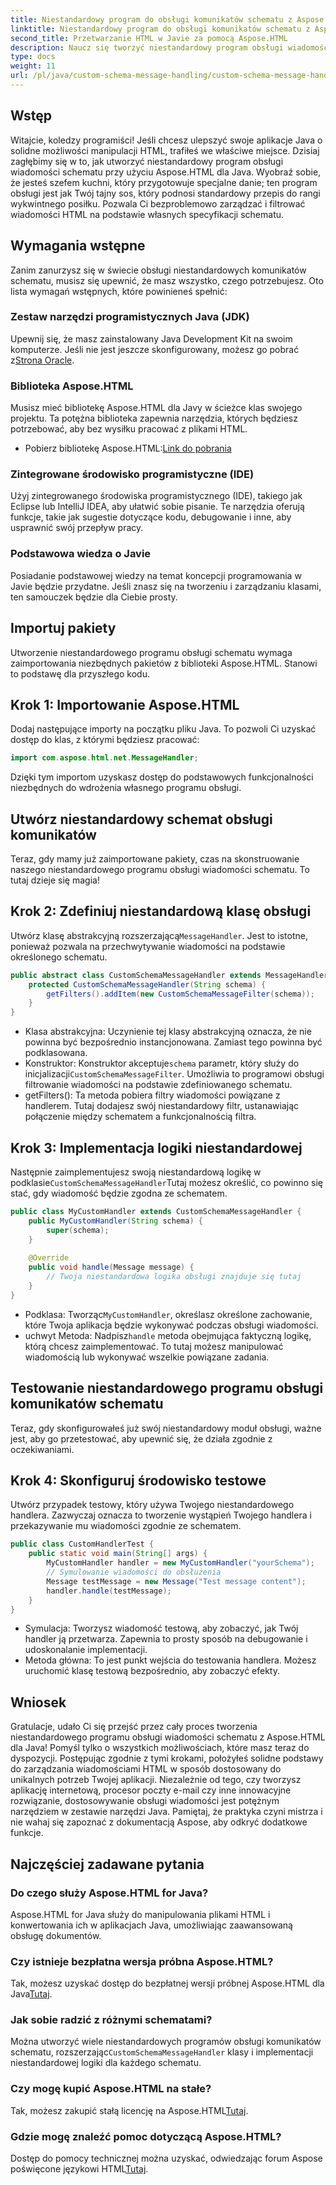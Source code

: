 ```yaml
---
title: Niestandardowy program do obsługi komunikatów schematu z Aspose.HTML dla języka Java
linktitle: Niestandardowy program do obsługi komunikatów schematu z Aspose.HTML dla języka Java
second_title: Przetwarzanie HTML w Javie za pomocą Aspose.HTML
description: Naucz się tworzyć niestandardowy program obsługi wiadomości schematu przy użyciu Aspose.HTML dla Java. Ten samouczek przeprowadzi Cię krok po kroku przez ten proces.
type: docs
weight: 11
url: /pl/java/custom-schema-message-handling/custom-schema-message-handler/
---
```

## Wstęp
Witajcie, koledzy programiści! Jeśli chcesz ulepszyć swoje aplikacje Java o solidne możliwości manipulacji HTML, trafiłeś we właściwe miejsce. Dzisiaj zagłębimy się w to, jak utworzyć niestandardowy program obsługi wiadomości schematu przy użyciu Aspose.HTML dla Java. Wyobraź sobie, że jesteś szefem kuchni, który przygotowuje specjalne danie; ten program obsługi jest jak Twój tajny sos, który podnosi standardowy przepis do rangi wykwintnego posiłku. Pozwala Ci bezproblemowo zarządzać i filtrować wiadomości HTML na podstawie własnych specyfikacji schematu.
## Wymagania wstępne
Zanim zanurzysz się w świecie obsługi niestandardowych komunikatów schematu, musisz się upewnić, że masz wszystko, czego potrzebujesz. Oto lista wymagań wstępnych, które powinieneś spełnić:
### Zestaw narzędzi programistycznych Java (JDK)
 Upewnij się, że masz zainstalowany Java Development Kit na swoim komputerze. Jeśli nie jest jeszcze skonfigurowany, możesz go pobrać z[Strona Oracle](https://www.oracle.com/java/technologies/javase-jdk11-downloads.html).
### Biblioteka Aspose.HTML
Musisz mieć bibliotekę Aspose.HTML dla Javy w ścieżce klas swojego projektu. Ta potężna biblioteka zapewnia narzędzia, których będziesz potrzebować, aby bez wysiłku pracować z plikami HTML.
-  Pobierz bibliotekę Aspose.HTML:[Link do pobrania](https://releases.aspose.com/html/java/)
### Zintegrowane środowisko programistyczne (IDE)
Użyj zintegrowanego środowiska programistycznego (IDE), takiego jak Eclipse lub IntelliJ IDEA, aby ułatwić sobie pisanie. Te narzędzia oferują funkcje, takie jak sugestie dotyczące kodu, debugowanie i inne, aby usprawnić swój przepływ pracy.
### Podstawowa wiedza o Javie
Posiadanie podstawowej wiedzy na temat koncepcji programowania w Javie będzie przydatne. Jeśli znasz się na tworzeniu i zarządzaniu klasami, ten samouczek będzie dla Ciebie prosty.
## Importuj pakiety
Utworzenie niestandardowego programu obsługi schematu wymaga zaimportowania niezbędnych pakietów z biblioteki Aspose.HTML. Stanowi to podstawę dla przyszłego kodu.
## Krok 1: Importowanie Aspose.HTML
Dodaj następujące importy na początku pliku Java. To pozwoli Ci uzyskać dostęp do klas, z którymi będziesz pracować:
```java
import com.aspose.html.net.MessageHandler;
```
Dzięki tym importom uzyskasz dostęp do podstawowych funkcjonalności niezbędnych do wdrożenia własnego programu obsługi.
## Utwórz niestandardowy schemat obsługi komunikatów
Teraz, gdy mamy już zaimportowane pakiety, czas na skonstruowanie naszego niestandardowego programu obsługi wiadomości schematu. To tutaj dzieje się magia!
## Krok 2: Zdefiniuj niestandardową klasę obsługi
 Utwórz klasę abstrakcyjną rozszerzającą`MessageHandler`. Jest to istotne, ponieważ pozwala na przechwytywanie wiadomości na podstawie określonego schematu.
```java
public abstract class CustomSchemaMessageHandler extends MessageHandler {
    protected CustomSchemaMessageHandler(String schema) {
        getFilters().addItem(new CustomSchemaMessageFilter(schema));
    }
}
```

- Klasa abstrakcyjna: Uczynienie tej klasy abstrakcyjną oznacza, że nie powinna być bezpośrednio instancjonowana. Zamiast tego powinna być podklasowana.
-  Konstruktor: Konstruktor akceptuje`schema` parametr, który służy do inicjalizacji`CustomSchemaMessageFilter`. Umożliwia to programowi obsługi filtrowanie wiadomości na podstawie zdefiniowanego schematu.
- getFilters(): Ta metoda pobiera filtry wiadomości powiązane z handlerem. Tutaj dodajesz swój niestandardowy filtr, ustanawiając połączenie między schematem a funkcjonalnością filtra.
## Krok 3: Implementacja logiki niestandardowej
 Następnie zaimplementujesz swoją niestandardową logikę w podklasie`CustomSchemaMessageHandler`Tutaj możesz określić, co powinno się stać, gdy wiadomość będzie zgodna ze schematem. 
```java
public class MyCustomHandler extends CustomSchemaMessageHandler {
    public MyCustomHandler(String schema) {
        super(schema);
    }
    
    @Override
    public void handle(Message message) {
        // Twoja niestandardowa logika obsługi znajduje się tutaj
    }
}
```

-  Podklasa: Tworząc`MyCustomHandler`, określasz określone zachowanie, które Twoja aplikacja będzie wykonywać podczas obsługi wiadomości.
-  uchwyt Metoda: Nadpisz`handle` metoda obejmująca faktyczną logikę, którą chcesz zaimplementować. To tutaj możesz manipulować wiadomością lub wykonywać wszelkie powiązane zadania.
## Testowanie niestandardowego programu obsługi komunikatów schematu
Teraz, gdy skonfigurowałeś już swój niestandardowy moduł obsługi, ważne jest, aby go przetestować, aby upewnić się, że działa zgodnie z oczekiwaniami.
## Krok 4: Skonfiguruj środowisko testowe
Utwórz przypadek testowy, który używa Twojego niestandardowego handlera. Zazwyczaj oznacza to tworzenie wystąpień Twojego handlera i przekazywanie mu wiadomości zgodnie ze schematem.
```java
public class CustomHandlerTest {
    public static void main(String[] args) {
        MyCustomHandler handler = new MyCustomHandler("yourSchema");
        // Symulowanie wiadomości do obsłużenia
        Message testMessage = new Message("Test message content");
        handler.handle(testMessage);
    }
}
```

- Symulacja: Tworzysz wiadomość testową, aby zobaczyć, jak Twój handler ją przetwarza. Zapewnia to prosty sposób na debugowanie i udoskonalanie implementacji.
- Metoda główna: To jest punkt wejścia do testowania handlera. Możesz uruchomić klasę testową bezpośrednio, aby zobaczyć efekty.

## Wniosek
Gratulacje, udało Ci się przejść przez cały proces tworzenia niestandardowego programu obsługi wiadomości schematu z Aspose.HTML dla Java! Pomyśl tylko o wszystkich możliwościach, które masz teraz do dyspozycji. Postępując zgodnie z tymi krokami, położyłeś solidne podstawy do zarządzania wiadomościami HTML w sposób dostosowany do unikalnych potrzeb Twojej aplikacji.
Niezależnie od tego, czy tworzysz aplikację internetową, procesor poczty e-mail czy inne innowacyjne rozwiązanie, dostosowywanie obsługi wiadomości jest potężnym narzędziem w zestawie narzędzi Java. Pamiętaj, że praktyka czyni mistrza i nie wahaj się zapoznać z dokumentacją Aspose, aby odkryć dodatkowe funkcje.
## Najczęściej zadawane pytania
### Do czego służy Aspose.HTML for Java?
Aspose.HTML for Java służy do manipulowania plikami HTML i konwertowania ich w aplikacjach Java, umożliwiając zaawansowaną obsługę dokumentów.
### Czy istnieje bezpłatna wersja próbna Aspose.HTML?
 Tak, możesz uzyskać dostęp do bezpłatnej wersji próbnej Aspose.HTML dla Java[Tutaj](https://releases.aspose.com/).
### Jak sobie radzić z różnymi schematami?
 Można utworzyć wiele niestandardowych programów obsługi komunikatów schematu, rozszerzając`CustomSchemaMessageHandler` klasy i implementacji niestandardowej logiki dla każdego schematu.
### Czy mogę kupić Aspose.HTML na stałe?
 Tak, możesz zakupić stałą licencję na Aspose.HTML[Tutaj](https://purchase.aspose.com/buy).
### Gdzie mogę znaleźć pomoc dotyczącą Aspose.HTML?
 Dostęp do pomocy technicznej można uzyskać, odwiedzając forum Aspose poświęcone językowi HTML[Tutaj](https://forum.aspose.com/c/html/29).